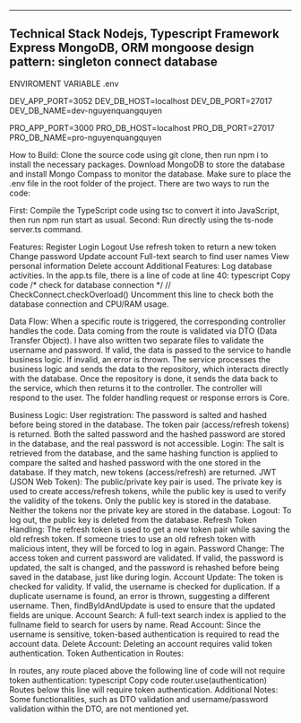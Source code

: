 ---------------------------
Technical Stack
Nodejs, Typescript
Framework Express
MongoDB, ORM mongoose
design pattern: singleton connect database
----------------------------
ENVIROMENT VARIABLE
.env

DEV_APP_PORT=3052
DEV_DB_HOST=localhost
DEV_DB_PORT=27017
DEV_DB_NAME=dev-nguyenquangquyen

PRO_APP_PORT=3000
PRO_DB_HOST=localhost
PRO_DB_PORT=27017
PRO_DB_NAME=pro-nguyenquangquyen

How to Build:
Clone the source code using git clone, then run npm i to install the necessary packages.
Download MongoDB to store the database and install Mongo Compass to monitor the database.
Make sure to place the .env file in the root folder of the project.
There are two ways to run the code:

First: Compile the TypeScript code using tsc to convert it into JavaScript, then run npm run start as usual.
Second: Run directly using the ts-node server.ts command.

Features:
Register
Login
Logout
Use refresh token to return a new token
Change password
Update account
Full-text search to find user names
View personal information
Delete account
Additional Features:
Log database activities.
In the app.ts file, there is a line of code at line 40:
typescript
Copy code
/* check for database connection */
// CheckConnect.checkOverload()
Uncomment this line to check both the database connection and CPU/RAM usage.

Data Flow:
When a specific route is triggered, the corresponding controller handles the code.
Data coming from the route is validated via DTO (Data Transfer Object). I have also written two separate files to validate the username and password.
If valid, the data is passed to the service to handle business logic. If invalid, an error is thrown.
The service processes the business logic and sends the data to the repository, which interacts directly with the database.
Once the repository is done, it sends the data back to the service, which then returns it to the controller.
The controller will respond to the user. The folder handling request or response errors is Core.

Business Logic:
User registration: The password is salted and hashed before being stored in the database. The token pair (access/refresh tokens) is returned. Both the salted password and the hashed password are stored in the database, and the real password is not accessible.
Login: The salt is retrieved from the database, and the same hashing function is applied to compare the salted and hashed password with the one stored in the database. If they match, new tokens (access/refresh) are returned.
JWT (JSON Web Token): The public/private key pair is used. The private key is used to create access/refresh tokens, while the public key is used to verify the validity of the tokens. Only the public key is stored in the database. Neither the tokens nor the private key are stored in the database.
Logout: To log out, the public key is deleted from the database.
Refresh Token Handling: The refresh token is used to get a new token pair while saving the old refresh token. If someone tries to use an old refresh token with malicious intent, they will be forced to log in again.
Password Change: The access token and current password are validated. If valid, the password is updated, the salt is changed, and the password is rehashed before being saved in the database, just like during login.
Account Update: The token is checked for validity. If valid, the username is checked for duplication. If a duplicate username is found, an error is thrown, suggesting a different username. Then, findByIdAndUpdate is used to ensure that the updated fields are unique.
Account Search: A full-text search index is applied to the fullname field to search for users by name.
Read Account: Since the username is sensitive, token-based authentication is required to read the account data.
Delete Account: Deleting an account requires valid token authentication.
Token Authentication in Routes:

In routes, any route placed above the following line of code will not require token authentication:
typescript
Copy code
router.use(authentication)
Routes below this line will require token authentication.
Additional Notes:
Some functionalities, such as DTO validation and username/password validation within the DTO, are not mentioned yet.
